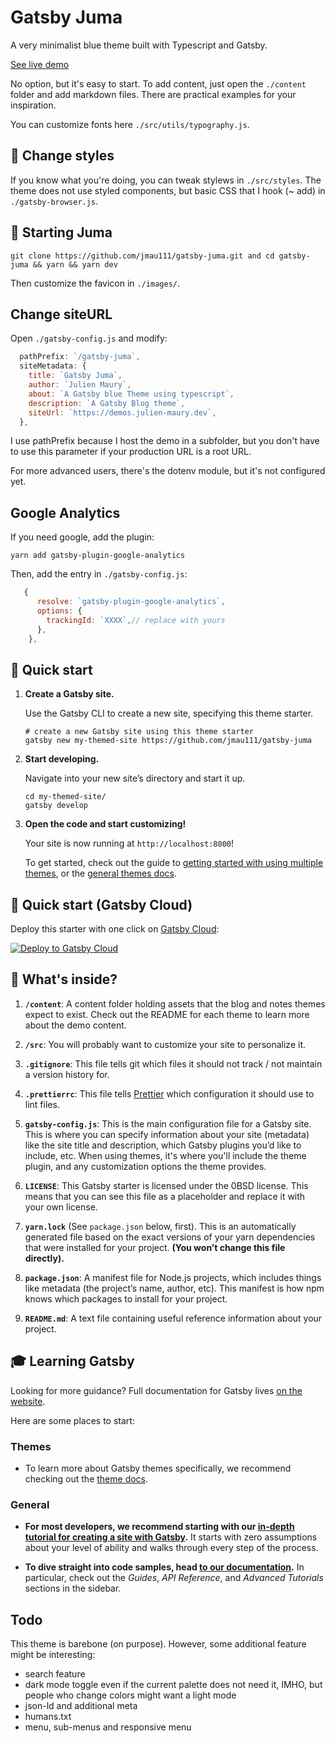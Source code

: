 # Gatsby Juma

A very minimalist blue theme built with Typescript and Gatsby.

[See live demo](https://demos.julien-maury.dev/gatsby-juma)

No option, but it's easy to start. To add content, just open the `./content` folder and add markdown files. There are practical examples for your inspiration.

You can customize fonts here `./src/utils/typography.js`.

## 🎃 Change styles

If you know what you're doing, you can tweak stylews in `./src/styles`. The theme does not use styled components, but basic CSS that I hook (~ add) in `./gatsby-browser.js`.

## 🎃 Starting Juma

```
git clone https://github.com/jmau111/gatsby-juma.git and cd gatsby-juma && yarn && yarn dev
```

Then customize the favicon in `./images/`.

## Change siteURL

Open `./gatsby-config.js` and modify:

```js
  pathPrefix: `/gatsby-juma`,
  siteMetadata: {
    title: `Gatsby Juma`,
    author: `Julien Maury`,
    about: `A Gatsby blue Theme using typescript`,
    description: `A Gatsby Blog theme`,
    siteUrl: `https://demos.julien-maury.dev`,
  },
```

I use pathPrefix because I host the demo in a subfolder, but you don't have to use this parameter if your production URL is a root URL. 

For more advanced users, there's the dotenv module, but it's not configured yet.

## Google Analytics

If you need google, add the plugin:

```
yarn add gatsby-plugin-google-analytics
```

Then, add the entry in `./gatsby-config.js`:

```js
   {
      resolve: `gatsby-plugin-google-analytics`,
      options: {
        trackingId: `XXXX`,// replace with yours
      },
    },
```
## 🚀 Quick start

1.  **Create a Gatsby site.**

    Use the Gatsby CLI to create a new site, specifying this theme starter.

    ```shell
    # create a new Gatsby site using this theme starter
    gatsby new my-themed-site https://github.com/jmau111/gatsby-juma
    ```

2.  **Start developing.**

    Navigate into your new site’s directory and start it up.

    ```shell
    cd my-themed-site/
    gatsby develop
    ```

3.  **Open the code and start customizing!**

    Your site is now running at `http://localhost:8000`!

    To get started, check out the guide to [getting started with using multiple themes](https://gatsbyjs.com/docs/themes/using-a-gatsby-theme), or the [general themes docs](https://gatsbyjs.com/docs/themes).

## 🚀 Quick start (Gatsby Cloud)

Deploy this starter with one click on [Gatsby Cloud](https://www.gatsbyjs.com/cloud/):

[<img src="https://www.gatsbyjs.com/deploynow.svg" alt="Deploy to Gatsby Cloud">](https://www.gatsbyjs.com/dashboard/deploynow?url=https://github.com/gatsbyjs/gatsby-starter-theme)

## 🧐 What's inside?

1.  **`/content`**: A content folder holding assets that the blog and notes themes expect to exist. Check out the README for each theme to learn more about the demo content.

2.  **`/src`**: You will probably want to customize your site to personalize it.

3.  **`.gitignore`**: This file tells git which files it should not track / not maintain a version history for.

4.  **`.prettierrc`**: This file tells [Prettier](https://prettier.io/) which configuration it should use to lint files.

5.  **`gatsby-config.js`**: This is the main configuration file for a Gatsby site. This is where you can specify information about your site (metadata) like the site title and description, which Gatsby plugins you’d like to include, etc. When using themes, it's where you'll include the theme plugin, and any customization options the theme provides.

6.  **`LICENSE`**: This Gatsby starter is licensed under the 0BSD license. This means that you can see this file as a placeholder and replace it with your own license.

7.  **`yarn.lock`** (See `package.json` below, first). This is an automatically generated file based on the exact versions of your yarn dependencies that were installed for your project. **(You won’t change this file directly).**

8.  **`package.json`**: A manifest file for Node.js projects, which includes things like metadata (the project’s name, author, etc). This manifest is how npm knows which packages to install for your project.

9.  **`README.md`**: A text file containing useful reference information about your project.

## 🎓 Learning Gatsby

Looking for more guidance? Full documentation for Gatsby lives [on the website](https://www.gatsbyjs.com/).

Here are some places to start:

### Themes

- To learn more about Gatsby themes specifically, we recommend checking out the [theme docs](https://www.gatsbyjs.com/docs/themes/).

### General

- **For most developers, we recommend starting with our [in-depth tutorial for creating a site with Gatsby](https://www.gatsbyjs.com/tutorial/).** It starts with zero assumptions about your level of ability and walks through every step of the process.

- **To dive straight into code samples, head [to our documentation](https://www.gatsbyjs.com/docs/).** In particular, check out the _Guides_, _API Reference_, and _Advanced Tutorials_ sections in the sidebar.

## Todo

This theme is barebone (on purpose). However, some additional feature might be interesting:

* search feature
* dark mode toggle even if the current palette does not need it, IMHO, but people who change colors might want a light mode
* json-ld and additional meta
* humans.txt
* menu, sub-menus and responsive menu
